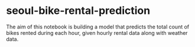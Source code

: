 # seoul-bike-rental-prediction
The aim of this notebook is building a model that predicts the total count of bikes rented during each hour, given hourly rental data along with 
weather data.
